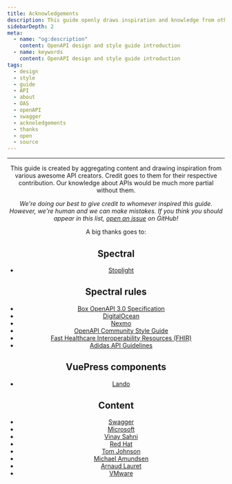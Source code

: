 ```yaml
---
title: Acknowledgements
description: This guide openly draws inspiration and knowledge from other open source projects. Thank you!
sidebarDepth: 2
meta:
  - name: "og:description"
    content: OpenAPI design and style guide introduction
  - name: keywords
    content: OpenAPI design and style guide introduction
tags:
  - design
  - style
  - guide
  - API
  - about
  - OAS
  - openAPI
  - swagger
  - acknoledgements
  - thanks
  - open
  - source
---
```


<Header/>

---

This guide is created by aggregating content and drawing inspiration from various awesome API creators.
Credit goes to them for their respective contribution.
Our knowledge about APIs would be much more partial without them.

<!-- vale off -->

*We're doing our best to give credit to whomever inspired this guide.
However, we're human and we can make mistakes.
If you think you should appear in this list, [open an issue](https://github.com/ocular-d/openapi-guide/issues/new/choose) on GitHub!*

<!-- vale on -->

A big thanks goes to:

## Spectral

- [Stoplight](https://stoplight.io/)

## Spectral rules

- [Box OpenAPI 3.0 Specification](https://github.com/box/box-openapi)
- [DigitalOcean](https://github.com/digitalocean/openapi)
- [Nexmo](https://github.com/Nexmo/api-specification)
- [OpenAPI Community Style Guide](https://github.com/openapi-contrib/style-guides)
- [Fast Healthcare Interoperability Resources (FHIR)](http://hl7.org/fhir/http.html#general)
- [Adidas API Guidelines](https://adidas.gitbook.io/api-guidelines/)

## VuePress components

- [Lando](https://lando.dev/)

## Content

- [Swagger](https://swagger.io/)
- [Microsoft](https://docs.microsoft.com/en-us/azure/architecture/best-practices/api-design)
- [Vinay Sahni](https://www.vinaysahni.com/)
- [Red Hat](https://www.redhat.com/en/topics/api/what-is-api-design)
- [Tom Johnson](https://idratherbewriting.com/)
- [Michael Amundsen](https://twitter.com/mamund)
- [Arnaud Lauret](https://apihandyman.io/)
- [VMware](https://www.vmware.com/)


